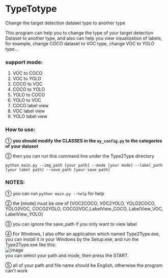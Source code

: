 # TypeTotype
Change the target detection dataset type to another type

This program can help you to change the type of your target detection Dataset to another type, and also can help you view visualization of labels, for example, 
change COCO dataset to VOC type, change VOC to YOLO type...

### support mode:
1. VOC to COCO
2. VOC to YOLO
3. COCO to VOC
4. COCO to YOLO
5. YOLO to COCO
6. YOLO to VOC
7. COCO label view
8. VOC label view
9. YOLO label view


### How to use:
① **you should modify the CLASSES in the `my_config.py` to the categories of your dataset**

② then you can run this command line under the Type2Type directory

`python main.py --img_path [your path] --mode [your mode] --label_path [your label path] --save_path [your save path]`


### NOTES:
① you can run `python main.py --help` for help

② the [mode] must be one of [VOC2COCO, VOC2YOLO, YOLO2COCO, YOLO2VOC, COCO2YOLO, COCO2VOC,LabelView_COCO, LabelView_VOC, LabelView_YOLO]

③ you can ignore the save_path if you only want to view label

④ For Windows, I also offer an application which named Type2Type.exe, you can install it in your Windows by the Setup.exe, and run the Type2Type.exe
like this:
<br>
![image](https://user-images.githubusercontent.com/96516755/147052687-13270e97-9391-4de3-a521-4e1817e969bd.png)
<br>
you can select your path and mode, then press the START.

⑤ all of your path and file name should be English, otherwise the program can't work
